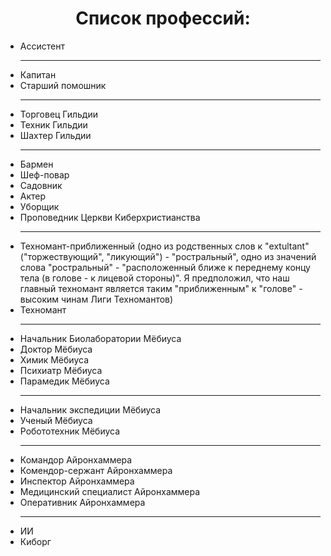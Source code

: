 <h1 align="center"> Список профессий: </h1>
<ul>
  <li> Ассистент </li>
  <hr>
  <li>Капитан</li>
  <li>Старший помошник</li>
  <hr>
  <li>Торговец Гильдии</li>
  <li>Техник Гильдии</li>
  <li>Шахтер Гильдии</li>
  <hr>
  <li>Бармен</li>
  <li>Шеф-повар</li>
  <li>Садовник</li>
  <li>Актер</li>
  <li>Уборщик</li>
  <li>Проповедник Церкви Киберхристианства</li>
  <hr>
  <li>Техномант-приближенный (одно из родственных слов к "extultant" ("торжествующий", "ликующий") - "ростральный", одно из значений слова "ростральный" - "расположенный ближе к переднему концу тела (в голове - к лицевой стороны)". Я предположил, что наш главный техномант является таким "приближенным" к "голове" - высоким чинам Лиги Техномантов) </li>
  <li>Техномант</li>
  <hr>
  <li>Начальник Биолаборатории Мёбиуса</li>
  <li>Доктор Мёбиуса</li>
  <li>Химик Мёбиуса</li>
  <li>Психиатр Мёбиуса</li>
  <li>Парамедик Мёбиуса</li>
  <hr>
  <li>Начальник экспедиции Мёбиуса</li>
  <li>Ученый Мёбиуса</li>
  <li>Робототехник Мёбиуса</li>
  <hr>
  <li>Командор Айронхаммера</li>
  <li>Комендор-сержант Айронхаммера</li>
  <li>Инспектор Айронхаммера</li>
  <li>Медицинский специалист Айронхаммера</li>
  <li>Оперативник Айронхаммера</li>
  <hr>
  <li>ИИ</li>
  <li>Киборг</li>
  </ul>
